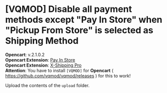 # [VQMOD] Disable all payment methods except "Pay In Store" when "Pickup From Store" is selected as Shipping Method

**Opencart**: v.2.1.0.2  
**Opencart Extension**: [Pay In Store](https://github.com/kanenas/opencart-extension-pay-in-store)  
**Opencart Extension**: [X-Shipping Pro](https://www.opencart.com/index.php?route=marketplace/extension/info&extension_id=13705)  
**Attention**: You have to install `[VQMOD]` for **Opencart** ( https://github.com/vqmod/vqmod/releases ) for this to work!

Upload the contents of the `upload` folder.
